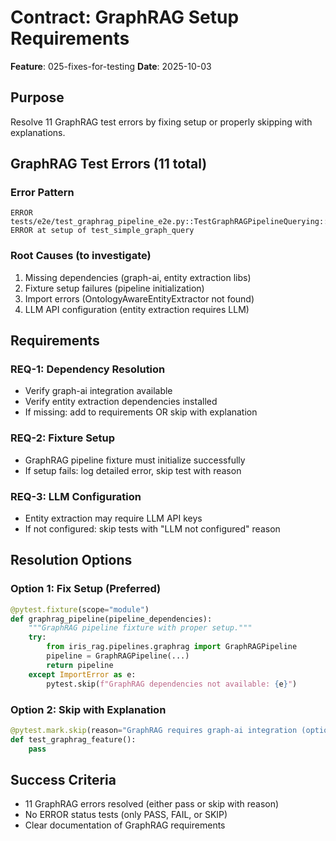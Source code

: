 # Contract: GraphRAG Setup Requirements

**Feature**: 025-fixes-for-testing
**Date**: 2025-10-03

## Purpose

Resolve 11 GraphRAG test errors by fixing setup or properly skipping with explanations.

## GraphRAG Test Errors (11 total)

### Error Pattern
```
ERROR tests/e2e/test_graphrag_pipeline_e2e.py::TestGraphRAGPipelineQuerying::test_simple_graph_query
ERROR at setup of test_simple_graph_query
```

### Root Causes (to investigate)
1. Missing dependencies (graph-ai, entity extraction libs)
2. Fixture setup failures (pipeline initialization)
3. Import errors (OntologyAwareEntityExtractor not found)
4. LLM API configuration (entity extraction requires LLM)

## Requirements

### REQ-1: Dependency Resolution
- Verify graph-ai integration available
- Verify entity extraction dependencies installed
- If missing: add to requirements OR skip with explanation

### REQ-2: Fixture Setup
- GraphRAG pipeline fixture must initialize successfully
- If setup fails: log detailed error, skip test with reason

### REQ-3: LLM Configuration
- Entity extraction may require LLM API keys
- If not configured: skip tests with "LLM not configured" reason

## Resolution Options

### Option 1: Fix Setup (Preferred)
```python
@pytest.fixture(scope="module")
def graphrag_pipeline(pipeline_dependencies):
    """GraphRAG pipeline fixture with proper setup."""
    try:
        from iris_rag.pipelines.graphrag import GraphRAGPipeline
        pipeline = GraphRAGPipeline(...)
        return pipeline
    except ImportError as e:
        pytest.skip(f"GraphRAG dependencies not available: {e}")
```

### Option 2: Skip with Explanation
```python
@pytest.mark.skip(reason="GraphRAG requires graph-ai integration (optional dependency)")
def test_graphrag_feature():
    pass
```

## Success Criteria
- 11 GraphRAG errors resolved (either pass or skip with reason)
- No ERROR status tests (only PASS, FAIL, or SKIP)
- Clear documentation of GraphRAG requirements
